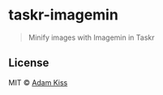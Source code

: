 # taskr-imagemin

> Minify images with Imagemin in Taskr

## License

MIT &copy; [Adam Kiss](https://adamkiss.com)
